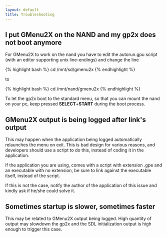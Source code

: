 ```yaml
---
layout: default
title: Troubleshooting
---
```


## I put GMenu2X on the NAND and my gp2x does not boot anymore

For GMenu2X to work on the nand you have to edit the autorun.gpu script (with an editor supporting unix line-endings) and change the line

{% highlight bash %}
cd /mnt/sd/gmenu2x
{% endhighlight %}

to

{% highlight bash %}
cd /mnt/nand/gmenu2x
{% endhighlight %}

To let the gp2x boot to the standard menu, so that you can mount the nand on your pc, keep pressed **SELECT**+**START** during the boot process.

## GMenu2X output is being logged after link's output

This may happen when the application being logged automatically relaunches the menu on exit. This is bad design for various reasons, and developers should use a script to do this, instead of coding it in the application.

If the application you are using, comes with a script with extension .gpe and an executable with no extension, be sure to link against the executable itself, instead of the script.

If this is not the case, notify the author of the application of this issue and kindly ask if he/she could solve it.

## Sometimes startup is slower, sometimes faster

This may be related to GMenu2X output being logged. High quantity of output may slowdown the gp2x and the SDL initialization output is high enough to trigger this case.